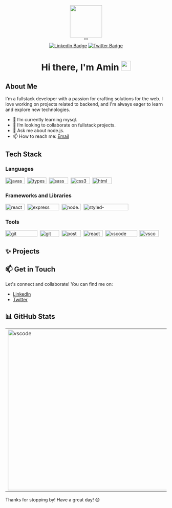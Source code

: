 <div id="header" align="center">
  <img src="https://raw.githubusercontent.com/Aamin88/Aamin88/main/DALL%C2%B7E%202024-08-30%2012.39.21%20-%20A%202D%20animation%20style%20illustration%20of%20a%20Black%20African%20person%20with%20a%20round%20face%20and%20fully%20grown%2C%20curly%20afro%20black%20hair%20coding%20on%20a%20MacBook%20Pro.%20They%20are.webp" width="100"/>

  <div align='center'><img src="https://komarev.com/ghpvc/?username=Aamin88&style=for-the-badge&color=blue" alt=""/></div>
  ""

<div id="badges">
  <a href="https://www.linkedin.com/in/aminalhassan01/"><img src="https://img.shields.io/badge/LinkedIn-blue?style=for-the-badge&logo=linkedin&logoColor=white" alt="LinkedIn Badge"/></a>
<a href="https://x.com/AminForkah"><img src="https://img.shields.io/badge/Twitter-blue?style=for-the-badge&logo=x&logoColor=white" alt="Twitter Badge"/></a>
</div>
<h1>
Hi there, I'm Amin
    <img src="https://media.giphy.com/media/hvRJCLFzcasrR4ia7z/giphy.gif" width="30px"/>
  </h1>
</div>

<!-- <div align="center">
  <img src="https://github.com/Aamin88/Aamin88/blob/main/assets/hero.jpeg" width="640" height="500"/>
</div> -->

## About Me

I'm a fullstack developer with a passion for crafting solutions for the web. I love working on projects related to backend, and I'm always eager to learn and explore new technologies.

- 🌱 I’m currently learning mysql.
- 👯 I’m looking to collaborate on fullstack projects.
- 💬 Ask me about node.js.
- 📫 How to reach me: [Email](forkahamin@yahoo.co.uk) 

## Tech Stack

### Languages

<img src="https://img.shields.io/badge/-JavaScript-black?style=flat-square&logo=javascript" title="javascript" alt="javascript" width="60" height="20"/>&nbsp;
<img src="https://img.shields.io/badge/-TypeScript-black?style=flat-square&logo=typescript" title="Typescript" alt="typescript" width="60" height="20"/>&nbsp;
<img src="https://img.shields.io/badge/-SASS-black?style=flat-square&logo=sass" title="sass" alt="sass" width="60" height="20"/>&nbsp;
<img src="https://img.shields.io/badge/-CSS-black?style=flat-square&logo=css3" title="css3" alt="css3" width="60" height="20"/>&nbsp;
<img src="https://img.shields.io/badge/-HTML5-black?style=flat-square&logo=html5" title="html" alt="html" width="60" height="20"/>&nbsp;

<!-- <img src="https://img.shields.io/badge/-Python-black?style=flat-square&logo=python" title="React" alt="React" width="100" height="40"/>&nbsp;
<img src="https://img.shields.io/badge/-Mysql-black?style=flat-square&logo=mysql" title="React" alt="React" width="100" height="40"/>&nbsp; -->

### Frameworks and Libraries

<img src="https://img.shields.io/badge/-React-black?style=flat-square&logo=react" title='react' alt="react" height="20" width="60"/>&nbsp;
<img src="https://img.shields.io/badge/-Express-black?style=flat-square&logo=express" title='express' alt="express" height="20" width="100"/>&nbsp;
<img src="https://img.shields.io/badge/-NODE-black?style=flat-square&logo=node.js" title='node.js' alt="node.js" height="20" width="60"/>&nbsp;
<img src="https://img.shields.io/badge/-StyledComponents-black?style=flat-square&logo=Styled-Components" title='styled-componenst' alt="styled-componenst" height="20" width="140"/>&nbsp;

### Tools

<img src="https://img.shields.io/badge/-Git-black?style=flat-square&logo=git" title='git' alt="git" height="20" width="100"/>&nbsp;
<img src="https://img.shields.io/badge/-Github-black?style=flat-square&logo=github" title='git' alt="git" height="20" width="60"/>&nbsp;
<img src="https://img.shields.io/badge/-Postman-black?style=flat-square&logo=postman" title='postman' alt="postman" height="20" width="60"/>&nbsp;
<img src="https://img.shields.io/badge/-MONGODB-black?style=flat-square&logo=mongodb" title='react' alt="react" height="20" width="60"/>&nbsp;
<img src="https://img.shields.io/badge/-VS%20Code-black?style=flat-square&logo=visual-studio-code" title='vscode' alt="vscode" height="20" width="100"/>&nbsp;
<img src="https://img.shields.io/badge/-Chrome%20Dev%20Tools-black?style=flat-square&logo=chrome-dev-tools" title='vscode' alt="vscode" height="20" width="60"/>&nbsp;

## ✨ Projects

<!-- #### [Project Name](https://github.com/your-username/project-repo)

![Project Banner](https://github.com/your-username/project-repo/blob/main/banner.jpg)

A brief description of this awesome project. Key features include [Feature 1], [Feature 2], and [Feature 3]. Built with [Technologies Used]. -->

## 📫 Get in Touch

Let's connect and collaborate! You can find me on:

- [LinkedIn](https://linkedin.com/in/aminalhassan01/)
- [Twitter](https://twitter.com/aminforkah)
<!-- - [Blog](https://yourblog.com) -->

<!-- ##✍️  Blog Posts

- [How I built a [Project/Tool]](https://yourblog.com/link-to-post)
- [Understanding [Technology/Concept]](https://yourblog.com/link-to-post)
- [Tips for [Related Topic]](https://yourblog.com/link-to-post) -->

## 📊 GitHub Stats

|                                                                                                                                                              |                                                                                                                                                                        |                                                                                                                            |
| :----------------------------------------------------------------------------------------------------------------------------------------------------------- | :--------------------------------------------------------------------------------------------------------------------------------------------------------------------- | :------------------------------------------------------------------------------------------------------------------------- |
| <img src="https://github-readme-stats.vercel.app/api?username=aamin88&show_icons=true&theme=radical" title='vscode' alt="vscode" height="auto" width="500"/> | <img src="https://github-readme-stats.vercel.app/api/top-langs/?username=aamin88&layout=compact&theme=radical" title='vscode' alt="vscode" height="auto" width="500"/> | <img src="https://streak-stats.demolab.com?user=aamin88&theme=tokyonight" height="auto" width="500" alt="GitHub Streak" /> |

Thanks for stopping by! Have a great day! 😊
